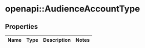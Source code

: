 # openapi::AudienceAccountType


## Properties
Name | Type | Description | Notes
------------ | ------------- | ------------- | -------------



